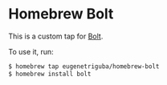 # Homebrew Bolt

This is a custom tap for [Bolt](https://github.com/eugenetriguba/bolt).

To use it, run:

```bash
$ homebrew tap eugenetriguba/homebrew-bolt
$ homebrew install bolt
```
